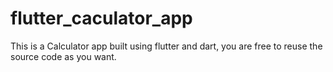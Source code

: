 # flutter_caculator_app
This is a Calculator app built using flutter and dart,  you are free to reuse the source code as you want. 
